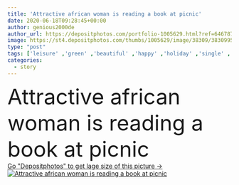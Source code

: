 ```yaml
---
title: 'Attractive african woman is reading a book at picnic'
date: 2020-06-18T09:28:45+00:00
author: genious2000de
author_url: https://depositphotos.com/portfolio-1005629.html?ref=64678756
image: https://st4.depositphotos.com/thumbs/1005629/image/38309/383099512/api_thumb_450.jpg?forcejpeg=true
type: "post"
tags: ['leisure' ,'green' ,'beautiful' ,'happy' ,'holiday' ,'single' ,'interest' ,'one' ,'romance' ,'girl' ,'young' ,'summer' ,'grass' ,'park' ,'fresh' ,'outdoor' ,'morning' ,'smile' ,'hobby' ,'sunny' ,'healthy' ,'light' ,'apple' ,'black' ,'african' ,'basket' ,'hat' ,'pretty' ,'eat' ,'relax' ,'romantic' ,'woman' ,'forest' ,'lifestyle' ,'read' ,'book' ,'literature' ,'juice' ,'lady' ,'peaceful' ,'attractive' ,'outside' ,'picnic' ,'story' ,'bio' ,'weekend' ,'copy space' ,'off time' ,'picnic blanket' ]
categories: 
  - story
---
```

<div aling="center">
            <font size="60"> Attractive african woman is reading a book at picnic</font>   
</div>
<div>
    <a href='https://st4.depositphotos.com/thumbs/1005629/image/38309/383099512/api_thumb_450.jpg?forcejpeg=true?ref=64678756' target=_blank > Go "Depositphotos" to get lage size of this picture ->
        <img href='https://st4.depositphotos.com/thumbs/1005629/image/38309/383099512/api_thumb_450.jpg?forcejpeg=true?ref=64678756' src='https://st4.depositphotos.com/1005629/38309/i/950/depositphotos_383099512-stock-photo-attractive-african-woman-reading-book.jpg?forcejpeg=true' alt='Attractive african woman is reading a book at picnic' >
    </a>
</div>

